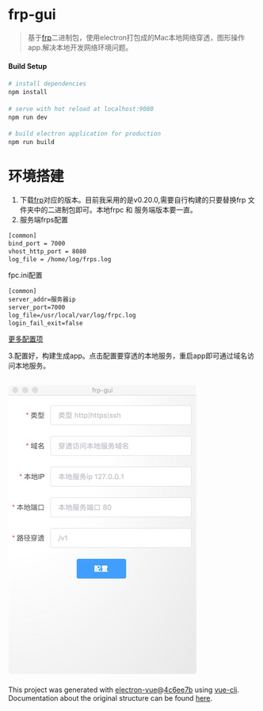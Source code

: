 # frp-gui


> 基于[frp](https://github.com/fatedier/frp/releases/tag/v0.20.0)二进制包，使用electron打包成的Mac本地网络穿透，图形操作app.解决本地开发网络环境问题。

#### Build Setup

``` bash
# install dependencies
npm install

# serve with hot reload at localhost:9080
npm run dev

# build electron application for production
npm run build
```
# 环境搭建
1. 下载[frp](https://github.com/fatedier/frp/releases/tag/v0.20.0)对应的版本。目前我采用的是v0.20.0,需要自行构建的只要替换frp 文件夹中的二进制包即可。本地frpc 和 服务端版本要一直。
2. 服务端frps配置

```
[common]
bind_port = 7000
vhost_http_port = 8080
log_file = /home/log/frps.log

```

fpc.ini配置

```
[common]
server_addr=服务器ip
server_port=7000
log_file=/usr/local/var/log/frpc.log
login_fail_exit=false
```

[更多配置项](https://github.com/fatedier/frp#example-usage)

3.配置好，构建生成app。点击配置要穿透的本地服务，重启app即可通过域名访问本地服务。

![图片](./screen/screen.jpg)
---

This project was generated with [electron-vue](https://github.com/SimulatedGREG/electron-vue)@[4c6ee7b](https://github.com/SimulatedGREG/electron-vue/tree/4c6ee7bf4f9b4aa647a22ec1c1ca29c2e59c3645) using [vue-cli](https://github.com/vuejs/vue-cli). Documentation about the original structure can be found [here](https://simulatedgreg.gitbooks.io/electron-vue/content/index.html).
